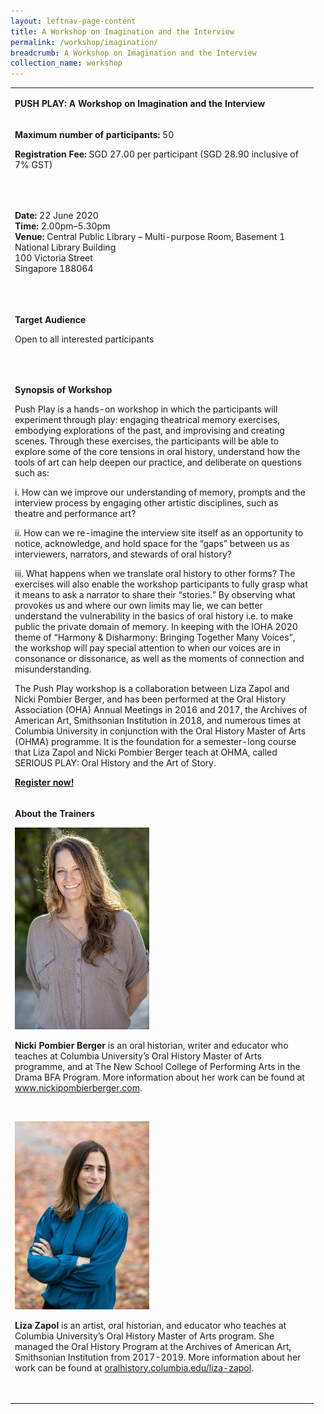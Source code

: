 ```yaml
---
layout: leftnav-page-content
title: A Workshop on Imagination and the Interview
permalink: /workshop/imagination/
breadcrumb: A Workshop on Imagination and the Interview
collection_name: workshop
---
```

<table>
<tbody>
<tr>
<td width="471">
<p><strong>PUSH PLAY: A Workshop on Imagination and the Interview</strong></p>
</td>
</tr>
<tr>
<td width="471">
<p><strong>Maximum number of participants: </strong>50</p>
<p><strong>Registration Fee: </strong>SGD 27.00 per participant (SGD 28.90 inclusive of 7% GST)</p>
<p>&nbsp;</p>
</td>
</tr>
<tr>
<td width="471">
<p><strong>Date: </strong>22 June 2020
<br><strong>Time: </strong>2.00pm&ndash;5.30pm
<br><strong>Venue: </strong>Central Public Library &ndash; Multi-purpose Room, Basement 1
<br>National Library Building
<br>100 Victoria Street
<br>Singapore 188064</p>
<p>&nbsp;</p>
</td>
</tr>
<tr>
<td width="471">
<p><strong>Target Audience</strong></p>
<p>Open to all interested participants</p>
<p>&nbsp;</p>
</td>
</tr>
<tr>
<td width="471">
<p><strong>Synopsis of Workshop</strong></p>
<p>Push Play is a hands-on workshop in which the participants will experiment through play: engaging theatrical memory exercises, embodying explorations of the past, and improvising and creating scenes. Through these exercises, the participants will be able to explore some of the core tensions in oral history, understand how the tools of art can help deepen our practice, and deliberate on questions such as:</p>
<p>i.   How can we improve our understanding of memory, prompts and the interview process by engaging other artistic disciplines, such as theatre and performance art?</p>
<p>ii.  How can we re-imagine the interview site itself as an opportunity to notice, acknowledge, and hold space for the &ldquo;gaps&rdquo; between us as interviewers, narrators, and stewards of oral history?</p>
<p>iii. What happens when we translate oral history to other forms?
The exercises will also enable the workshop participants to fully grasp what it means to ask a narrator to share their &ldquo;stories.&rdquo; By observing what provokes us and where our own limits may lie, we can better understand the vulnerability in the basics of oral history i.e. to make public the private domain of memory. In keeping with the IOHA 2020 theme of &ldquo;Harmony &amp; Disharmony: Bringing Together Many Voices&rdquo;, the workshop will pay special attention to when our voices are in consonance or dissonance, as well as the moments of connection and misunderstanding.</p>
<p>The Push Play workshop is a collaboration between Liza Zapol and Nicki Pombier Berger, and has been performed at the Oral History Association (OHA) Annual Meetings in 2016 and 2017, the Archives of American Art, Smithsonian Institution in 2018, and numerous times at Columbia University in conjunction with the Oral History Master of Arts (OHMA) programme. It is the foundation for a semester-long course that Liza Zapol and Nicki Pombier Berger teach at OHMA, called SERIOUS PLAY: Oral History and the Art of Story.</p>
<p><strong><a href="https://www.nlb.gov.sg/golibrary2/e/ioha2020workshop5">Register now!</a></strong></p>
</td>
</tr>
<tr>
<td width="471">
<p><strong>About the Trainers</strong></p>
<img src="/images/nicki.jpg" alt="Nicki Pombier Berger" style="width:215px;" />
<p><strong>Nicki Pombier Berger</strong> is an oral historian, writer and educator who teaches at Columbia University&rsquo;s Oral History Master of Arts programme, and at The New School College of Performing Arts in the Drama BFA Program. More information about her work can be found at <a href="http://staffstorage.nlbad.nlb.gov.sg/nlb_share/deptdata/NAS/Common/IOHA%202020/Workshops/www.nickipombierberger.com">www.nickipombierberger.com</a>.</p>
<p><em>&nbsp;</em></p>
<img src="/images/liza.jpg" alt="Liza Zapol" style="width:215px;" />
<p><strong>Liza Zapol</strong> is an artist, oral historian, and educator who teaches at Columbia University&rsquo;s Oral History Master of Arts program. She managed the Oral History Program at the Archives of American Art, Smithsonian Institution from 2017-2019. More information about her work can be found at <a href="http://www.oralhistory.columbia.edu/liza-zapol">oralhistory.columbia.edu/liza-zapol</a>.</p>
<p>&nbsp;</p>
</td>
</tr>
</tbody>
</table>

